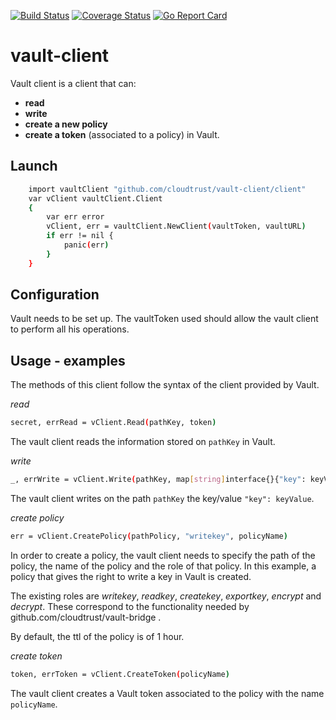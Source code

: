[![Build Status](https://travis-ci.org/bsoniam/vault-client.svg?branch=master)](https://travis-ci.org/bsoniam/vault-client)
[![Coverage Status](https://coveralls.io/repos/github/bsoniam/vault-client/badge.svg?branch=master)](https://coveralls.io/github/bsoniam/vault-client?branch=master)
 [![Go Report Card](https://goreportcard.com/badge/github.com/bsoniam/vault-client)](https://goreportcard.com/report/github.com/bsoniam/vault-client)

# vault-client

Vault client is a client that can:

- **read**
- **write**
- **create a new policy**
- **create a token** (associated to a policy) in Vault. 


## Launch 

```bash
    import vaultClient "github.com/cloudtrust/vault-client/client"
	var vClient vaultClient.Client
	{
		var err error
		vClient, err = vaultClient.NewClient(vaultToken, vaultURL)
		if err != nil {
			panic(err)
		}
	}

``` 

## Configuration 

Vault needs to be set up. The vaultToken used should allow the vault client to perform all his operations.  

## Usage - examples

The methods of this client follow the syntax of the client provided by Vault. 

*read*

```bash
secret, errRead = vClient.Read(pathKey, token)
```
The vault client reads the information stored on ```pathKey``` in Vault.


*write*

```bash
_, errWrite = vClient.Write(pathKey, map[string]interface{}{"key": keyValue}, token)
```
The vault client writes on the path ```pathKey``` the key/value ```"key": keyValue```.

*create policy*

```bash
err = vClient.CreatePolicy(pathPolicy, "writekey", policyName)
```
In order to create a policy, the vault client needs to specify the path of the policy, the name of the policy and the role of that policy. In this example, a policy that gives the right to write a key in Vault is created.

The existing roles are *writekey*, *readkey*, *createkey*, *exportkey*, *encrypt* and *decrypt*. These correspond to the functionality needed by github.com/cloudtrust/vault-bridge .  

By default, the ttl of the policy is of 1 hour. 

*create token*

```bash
token, errToken = vClient.CreateToken(policyName)
```
The vault client creates a Vault token associated to the policy with the name ```policyName```.


